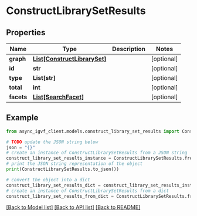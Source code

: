 # ConstructLibrarySetResults


## Properties

Name | Type | Description | Notes
------------ | ------------- | ------------- | -------------
**graph** | [**List[ConstructLibrarySet]**](ConstructLibrarySet.md) |  | [optional] 
**id** | **str** |  | [optional] 
**type** | **List[str]** |  | [optional] 
**total** | **int** |  | [optional] 
**facets** | [**List[SearchFacet]**](SearchFacet.md) |  | [optional] 

## Example

```python
from async_igvf_client.models.construct_library_set_results import ConstructLibrarySetResults

# TODO update the JSON string below
json = "{}"
# create an instance of ConstructLibrarySetResults from a JSON string
construct_library_set_results_instance = ConstructLibrarySetResults.from_json(json)
# print the JSON string representation of the object
print(ConstructLibrarySetResults.to_json())

# convert the object into a dict
construct_library_set_results_dict = construct_library_set_results_instance.to_dict()
# create an instance of ConstructLibrarySetResults from a dict
construct_library_set_results_from_dict = ConstructLibrarySetResults.from_dict(construct_library_set_results_dict)
```
[[Back to Model list]](../README.md#documentation-for-models) [[Back to API list]](../README.md#documentation-for-api-endpoints) [[Back to README]](../README.md)



